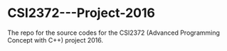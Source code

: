 # CSI2372---Project-2016
The repo for the source codes for the CSI2372 (Advanced Programming Concept with C++) project 2016.
